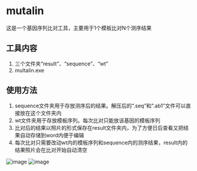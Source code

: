 # mutalin
这是一个基因序列比对工具，主要用于1个模板比对N个测序结果

## 工具内容
1. 三个文件夹“result”、“sequence”、“wt”
2. multalin.exe

## 使用方法
1. sequence文件夹用于存放测序后的结果。解压后的“.seq”和“.ab1”文件可以直接放在这个文件夹内
2. wt文件夹用于存放模板序列。每次比对只能放该基因的模板序列
3. 比对后的结果以照片的形式保存在result文件夹内，为了方便日后查看又把结果自动存储到word内便于编辑
4. 每次比对只需要改动wt内的模板序列和sequence内的测序结果，result内的结果照片会在比对开始自动清空

![image](https://user-images.githubusercontent.com/113836412/190904212-6efd6790-153a-4b71-a174-9cb04ca284bc.png)
![image](https://user-images.githubusercontent.com/113836412/190904381-403f7238-171b-4552-9dd9-3b486d41d986.png)
